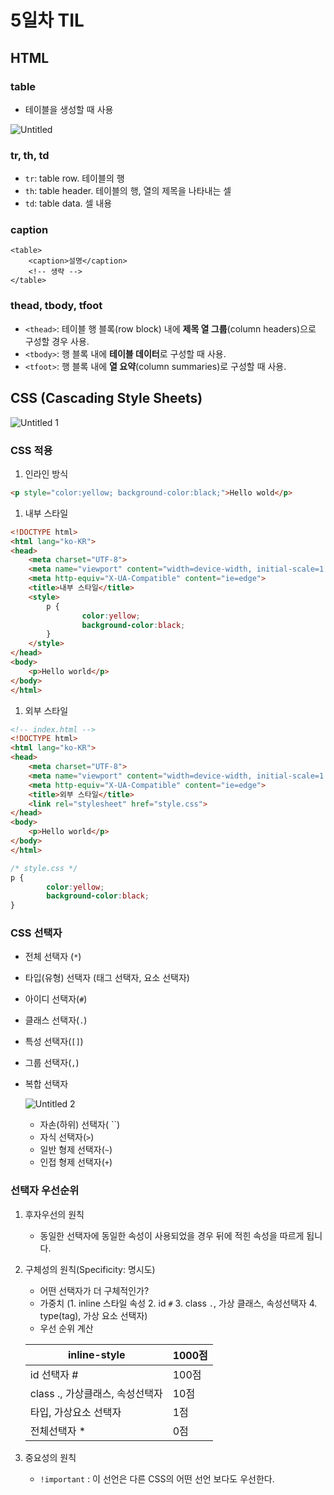 # 5일차 TIL

## HTML

### table

- 테이블을 생성할 때 사용

![Untitled](https://github.com/jeoongmiin/jeoongmiin.github.io/assets/100908119/ac32ae81-cf19-49ab-ae93-79fb5646c007)

### tr, th, td

- `tr`: table row. 테이블의 행
- `th`: table header. 테이블의 행, 열의 제목을 나타내는 셀
- `td`: table data. 셀 내용

### caption

```
<table>
	<caption>설명</caption>
	<!-- 생략 -->
</table>
```

### thead, tbody, tfoot

- `<thead>`: 테이블 행 블록(row block) 내에 **제목 열 그룹**(column headers)으로 구성할 경우 사용.
- `<tbody>`: 행 블록 내에 **테이블 데이터**로 구성할 때 사용.
- `<tfoot>`: 행 블록 내에 **열 요약**(column summaries)로 구성할 때 사용.

## CSS (**Cascading Style Sheets)**

![Untitled 1](https://github.com/jeoongmiin/jeoongmiin.github.io/assets/100908119/4f050982-4bbb-4f4d-9925-90ffe8f2776d)

### CSS 적용

1. 인라인 방식

```html
<p style="color:yellow; background-color:black;">Hello wold</p>
```

1. 내부 스타일

```html
<!DOCTYPE html>
<html lang="ko-KR">
<head>
	<meta charset="UTF-8">
	<meta name="viewport" content="width=device-width, initial-scale=1.0">
	<meta http-equiv="X-UA-Compatible" content="ie=edge">
	<title>내부 스타일</title>
	<style>
		p {
				color:yellow;
				background-color:black;
		}
	</style>
</head>
<body>
	<p>Hello world</p>
</body>
</html>
```

1. 외부 스타일

```html
<!-- index.html -->
<!DOCTYPE html>
<html lang="ko-KR">
<head>
	<meta charset="UTF-8">
	<meta name="viewport" content="width=device-width, initial-scale=1.0">
	<meta http-equiv="X-UA-Compatible" content="ie=edge">
	<title>외부 스타일</title>
	<link rel="stylesheet" href="style.css">
</head>
<body>
	<p>Hello world</p>
</body>
</html>
```

```css
/* style.css */
p {
		color:yellow;
		background-color:black;
}
```

### CSS 선택자

- 전체 선택자 (`*`)
- 타입(유형) 선택자 (태그 선택자, 요소 선택자)
- 아이디 선택자(`#`)
- 클래스 선택자(`.`)
- 특성 선택자(`[]`)
- 그룹 선택자(`,`)
- 복합 선택자
    
    ![Untitled 2](https://github.com/jeoongmiin/jeoongmiin.github.io/assets/100908119/347d9309-6869-42ea-ab7c-d8588c6cf6d4)
    
    - 자손(하위) 선택자(  ``)
    - 자식 선택자(`>`)
    - 일반 형제 선택자(`~`)
    - 인접 형제 선택자(`+`)

### 선택자 우선순위

1. 후자우선의 원칙
    - 동일한 선택자에 동일한 속성이 사용되었을 경우 뒤에 적힌 속성을 따르게 됩니다.
2. 구체성의 원칙(Specificity: 명시도)
    - 어떤 선택자가 더 구체적인가?
    - 가중치 (1. inline 스타일 속성 2. id `#` 3. class `.`, 가상 클래스, 속성선택자 4. type(tag), 가상 요소 선택자)
    - 우선 순위 계산
    
    | inline-style | 1000점 |
    | --- | --- |
    | id 선택자 # | 100점 |
    | class ., 가상클래스, 속성선택자 | 10점 |
    | 타입, 가상요소 선택자 | 1점 |
    | 전체선택자 * | 0점 |
3. 중요성의 원칙
    - `!important` : 이 선언은 다른 CSS의 어떤 선언 보다도 우선한다.